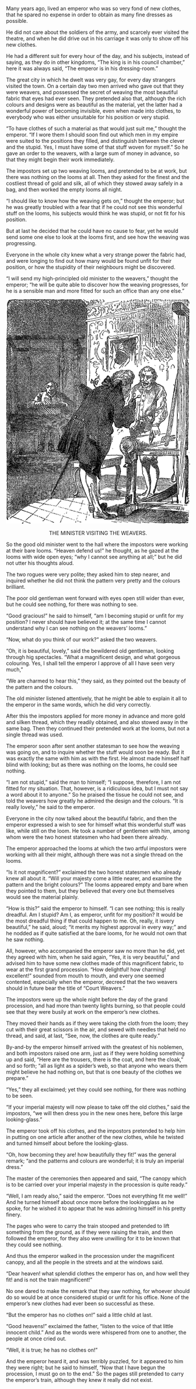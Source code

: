 Many years ago, lived an emperor who was so very fond of new clothes, that he spared no expense in order to obtain as many fine dresses as possible.

He did not care about the soldiers of the army, and scarcely ever visited the theatre, and when he did drive out in his carriage it was only to show off his new clothes.

He had a different suit for every hour of the day, and his subjects, instead of saying, as they do in other kingdoms, “The king is in his council chamber,” here it was always said, “The emperor is in his dressing-room.”

The great city in which he dwelt was very gay, for every day strangers visited the town. On a certain day two men arrived who gave out that they were weavers, and possessed the secret of weaving the most beautiful fabric that eyes had ever seen. They pretended also that, although the rich colours and designs were as beautiful as the material, yet the latter had a wonderful power of becoming invisible, even when made into clothes, to everybody who was either unsuitable for his position or very stupid.

“To have clothes of such a material as that would just suit me,” thought the emperor. “If I wore them I should soon find out which men in my empire were suited to the positions they filled, and distinguish between the clever and the stupid. Yes, I must have some of that stuff woven for myself.” So he gave an order to the weavers, with a large sum of money in advance, so that they might begin their work immediately.

The impostors set up two weaving looms, and pretended to be at work, but there was nothing on the looms at all. Then they asked for the finest and the costliest thread of gold and silk, all of which they stowed away safely in a bag, and then worked the empty looms all night.

“I should like to know how the weaving gets on,” thought the emperor; but he was greatly troubled with a fear that if he could not see this wonderful stuff on the looms, his subjects would think he was stupid, or not fit for his position.

But at last he decided that he could have no cause to fear, yet he would send some one else to look at the looms first, and see how the weaving was progressing.

Everyone in the whole city knew what a very strange power the fabric had, and were longing to find out how many would be found unfit for their position, or how the stupidity of their neighbours might be discovered.

“I will send my high-principled old minister to the weavers,” thought the emperor; “he will be quite able to discover how the weaving progresses, for he is a sensible man and more fitted for such an office than any one else.”

![](images/the_emperors_new_clothes_1.png)
<p style="text-align:center"> THE MINISTER VISITING THE WEAVERS. </p>

So the good old minister went to the hall where the impostors were working at their bare looms. “Heaven defend us!” he thought, as he gazed at the looms with wide open eyes; “why I cannot see anything at all;” but he did not utter his thoughts aloud.

The two rogues were very polite; they asked him to step nearer, and inquired whether he did not think the pattern very pretty and the colours brilliant.

The poor old gentleman went forward with eyes open still wider than ever, but he could see nothing, for there was nothing to see.

“Good gracious!” he said to himself, “am I becoming stupid or unfit for my position? I never should have believed it; at the same time I cannot understand why I can see nothing on the weavers’ looms.”

“Now, what do you think of our work?” asked the two weavers.

“Oh, it is beautiful, lovely,” said the bewildered old gentleman, looking through hig spectacles. “What a magnificent design, and what gorgeous colouring. Yes, I shall tell the emperor I approve of all I have seen very much,”

“We are charmed to hear this,” they said, as they pointed out the beauty of the pattern and the colours.

The old minister listened attentively, that he might be able to explain it all to the emperor in the same words, which he did very correctly.

After this the impostors applied for more money in advance and more gold and silken thread, which they readily obtained, and also stowed away in the same bag. Then they continued their pretended work at the looms, but not a single thread was used.

The emperor soon after sent another statesman to see how the weaving was going on, and to inquire whether the stuff would soon be ready. But it was exactly the same with him as with the first. He almost made himself half blind with looking; but as there was nothing on the looms, he could see nothing.

“I am not stupid,” said the man to himself; “I suppose, therefore, I am not fitted for my situation. That, however, is a ridiculous idea, but I must not say a word about it to anyone.” So he praised the tissue he could not see, and told the weavers how greatly he admired the design and the colours. “It is really lovely,” he said to the emperor.

Everyone in the city now talked about the beautiful fabric, and then the emperor expressed a wish to see for himself what this wonderful stuff was like, while still on the loom. He took a number of gentlemen with him, among whom were the two honest statesmen who had been there already.

The emperor approached the looms at which the two artful impostors were working with all their might, although there was not a single thread on the looms.

“Is it not magnificent?” exclaimed the two honest statesmen who already knew all about it. “Will your majesty come a little nearer, and examine the pattern and the bright colours?” The looms appeared empty and bare when they pointed to them, but they believed that every one but themselves would see the material plainly.

“How is this?” said the emperor to himself. “I can see nothing; this is really dreadful. Am I stupid? Am I, as emperor, unfit for my position? It would be the most dreadful thing if that could happen to me. Oh, really, it isvery beautiful,” he said, aloud; “it merits my highest approval in every way;” and he nodded as if quite satisfied at the bare looms, for he would not own that he saw nothing.

All, however, who accompanied the emperor saw no more than he did, yet they agreed with him, when he said again, “Yes, it is very beautiful,” and advised him to have some new clothes made of this magnificent fabric, to wear at the first grand procession. “How delightful! how charming! excellent!” sounded from mouth to mouth, and every one seemed contented, especially when the emperor, decreed that the two weavers should in future bear the title of “Court Weavers.”

The impostors were up the whole night before the day of the grand procession, and had more than twenty lights burning, so that people could see that they were busily at work on the emperor’s new clothes.

They moved their hands as if they were taking the cloth from the loom; they cut with their great scissors in the air, and sewed with needles that held no thread, and said, at last, “See, now, the clothes are quite ready.”

By-and-by the emperor himself arrived with the greatest of his noblemen, and both impostors raised one arm, just as if they were holding something up and said, “Here are the trousers, there is the coat, and here the cloak,” and so forth; “all as light as a spider’s web, so that anyone who wears them might believe he had nothing on, but that is one beauty of the clothes we prepare.”

“Yes,” they all exclaimed; yet they could see nothing, for there was nothing to be seen.

“If your imperial majesty will now please to take off the old clothes,” said the impostors, “we will then dress you in the new ones here, before this large looking-glass.”

The emperor took off his clothes, and the impostors pretended to help him in putting on one article after another of the new clothes, while he twisted and turned himself about before the looking-glass.

“Oh, how becoming they are! how beautifully they fit!” was the general remark; “and the patterns and colours are wonderful; it is truly an imperial dress.”

The master of the ceremonies then appeared and said, “The canopy which is to be carried over your imperial majesty in the procession is quite ready.”

“Well, I am ready also,” said the emperor. “Does not everything fit me well!” And he turned himself about once more before the lookingglass as he spoke, for he wished it to appear that he was admiring himself in his pretty finery.

The pages who were to carry the train stooped and pretended to lift something from the ground, as if they were raising the train, and then followed the emperor, for they also were unwilling for it to be known that they could see nothing.

And thus the emperor walked in the procession under the magnificent canopy, and all the people in the streets and at the windows said.

“Dear heaven! what splendid clothes the emperor has on, and how well they fit! and is not the train magnificent!”

No one dared to make the remark that they saw nothing, for whoever should do so would be at once considered stupid or unfit for his office. None of the emperor’s new clothes had ever been so successful as these.

“But the emperor has no clothes on!” said a little child at last.

“Good heavens!” exclaimed the father, “listen to the voice of that little innocent child.” And as the words were whispered from one to another, the people at once cried out.

“Well, it is true; he has no clothes on!”

And the emperor heard it, and was terribly puzzled, for it appeared to him they were right; but he said to himself, “Now that I have begun the procession, I must go on to the end.” So the pages still pretended to carry the emperor’s train, although they knew it really did not exist.